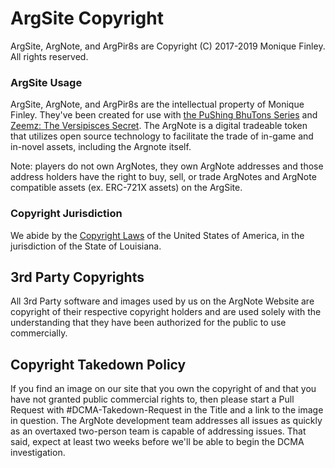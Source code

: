 # ArgSite Copyright
ArgSite, ArgNote, and ArgPir8s are Copyright (C) 2017-2019 Monique Finley. All rights reserved.

### ArgSite Usage
ArgSite, ArgNote, and ArgPir8s are the intellectual property of Monique Finley. They've been created for use with [the PuShing BhuTons Series](https://www.pushingbhutons.com) and [Zeemz: The Versipisces Secret](https://github.com/pushingbhutons/zeemz-ann). The ArgNote is a digital tradeable token that utilizes open source technology to facilitate the trade of in-game and in-novel assets, including the Argnote itself. 

Note: players do not own ArgNotes, they own ArgNote addresses and those address holders have the right to buy, sell, or trade ArgNotes and ArgNote compatible assets (ex. ERC-721X assets) on the ArgSite.    

### Copyright Jurisdiction
We abide by the [Copyright Laws](https://www.copyright.gov/title17/) of the United States of America, in the jurisdiction of the State of Louisiana.

## 3rd Party Copyrights
All 3rd Party software and images used by us on the ArgNote Website are copyright of their respective copyright holders and are used solely with the understanding that they have been authorized for the public to use commercially. 

## Copyright Takedown Policy
If you find an image on our site that you own the copyright of and that you have not granted public commercial rights to, then please start a Pull Request with #DCMA-Takedown-Request in the Title and a link to the image in question. The ArgNote development team addresses all issues as quickly as an overtaxed two-person team is capable of addressing issues. That said, expect at least two weeks before we'll be able to begin the DCMA investigation. 
